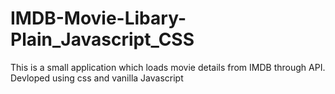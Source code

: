 # IMDB-Movie-Libary-Plain_Javascript_CSS
This is a small application which loads movie details from IMDB through API. Devloped using css and vanilla Javascript


